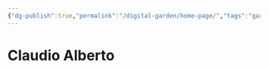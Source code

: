 ```yaml
---
{"dg-publish":true,"permalink":"/digital-garden/home-page/","tags":"gardenEntry"}
---
```



# Claudio Alberto
